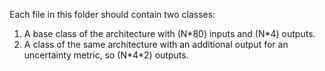 Each file in this folder should contain two classes:
1. A base class of the architecture with (N\*80) inputs and (N\*4) outputs.
2. A class of the same architecture with an additional output for an uncertainty metric, so (N\*4\*2) outputs.
